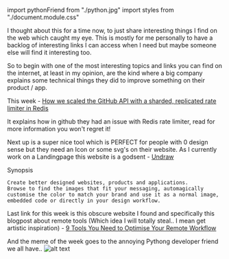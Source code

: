 import pythonFriend from "./python.jpg"
import styles from "./document.module.css"

I thought about this for a time now, to just share interesting things I find on the web which caught my eye. This is mostly for me personally to have a backlog of interesting links I can access when I need but maybe someone else will find it interesting too.

So to begin with one of the most interesting topics and links you can find on the internet, at least in my opinion, are the kind where a big company explains some technical things they did to improve something on their product / app.

This week - [How we scaled the GitHub API with a sharded, replicated rate limiter in Redis](https://github.blog/2021-04-05-how-we-scaled-github-api-sharded-replicated-rate-limiter-redis/)

It explains how in github they had an issue with Redis rate limiter, read for more information you won't regret it!

Next up is a super nice tool which is PERFECT for people with 0 design sense but they need an Icon or some svg's on their website. As I currently work on a Landingpage this website is a godsent - [Undraw](https://undraw.co/)

Synopsis

```
Create better designed websites, products and applications.
Browse to find the images that fit your messaging, automagically customise the color to match your brand and use it as a normal image,
embedded code or directly in your design workflow.
```

Last link for this week is this obscure website I found and specifically this blogpost about remote tools (Which idea I will totally steal.. I mean get artistic inspiration) - [9 Tools You Need to Optimise Your Remote Workflow](https://cult.honeypot.io/reads/9-tools-you-need-to-optimise-your-remote-workflow)

And the meme of the week goes to the annoying Pythong developer friend we all have..
![alt text]("./python.jpg")
